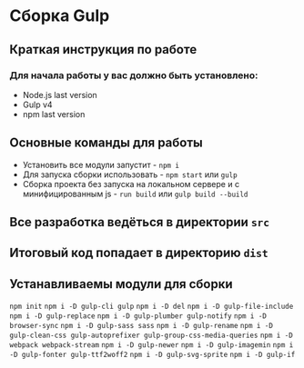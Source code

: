 # Сборка Gulp
## Краткая инструкция по работе
### Для начала работы у вас должно быть установлено:
* Node.js last version
* Gulp v4
* npm last version
## Основные команды для работы
* Установить все модули запустит - `npm i`
* Для запуска сборки использовать - `npm start` или `gulp`
* Сборка проекта без запуска на локальном сервере и с минифицированным js - `run build` или `gulp build --build`

## Все разработка ведёться в директории `src`
## Итоговый код попадает в директорию `dist`

## Устанавливаемы модули для сборки
`npm init`
`npm i -D gulp-cli gulp`
`npm i -D del`
`npm i -D gulp-file-include`
`npm i -D gulp-replace`
`npm i -D gulp-plumber gulp-notify`
`npm i -D browser-sync`
`npm i -D gulp-sass sass`
`npm i -D gulp-rename`
`npm i -D gulp-clean-css gulp-autoprefixer gulp-group-css-media-queries`
`npm i -D webpack webpack-stream`
`npm i -D gulp-newer`
`npm i -D gulp-imagemin`
`npm i -D gulp-fonter gulp-ttf2woff2`
`npm i -D gulp-svg-sprite`
`npm i -D gulp-if`